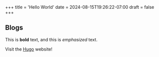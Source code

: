 +++
title = 'Hello World'
date = 2024-08-15T19:26:22-07:00
draft = false
+++
## Blogs

This is **bold** text, and this is *emphasized* text.

Visit the [Hugo](https://gohugo.io) website!